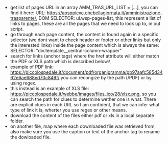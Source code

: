 - get list of pages URL in an array AMM_TRAS_URL_LIST = [...], you can find it here: URL: https://apsppieve.chebellagiornata.it/amministrazione-trasparente/, DOM SELECTOR: ul.wsp-pages-list, this represent a list of links to pages, these are all the pages that we need to look up to, in out script.
- go through each page content, the content is found again in a specific selector (we dont want to check header or footer or other links but only the interested links) inside the page content which is always the same: SELECTOR: "div.template__central-column-wrapper"
- search for links (anchor tags) where the href attribute will either match the PDF or XLS path which is described below:\
- example of PDF link: https://piccolospedale.it/document/pdf/organigramma/pb97aafc585d3462e6ae688ed70c849f/ you can recongize by the path (/PDF) or by using regex.
- this instead is an example of XLS file: https://piccolospedale.it/webbe/images/files_ico/28/xlsx.png, so you can search the path for clues to determine wether one is what. There are explicit clues in each URL so I am confident, that we can infer what type of link it is, wherter you use regex or other means.
- download the content of the files either pdf or xls in a local separate folder.
- on another file, map where each downloaded file was retrieved from, also make sure you use the caption or text of the anchor tag to rename the dowloaded file.
